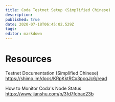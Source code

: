 ```yaml
---
title: Coda Testnet Setup (Simplified Chinese)
description: 
published: true
date: 2020-07-18T06:45:02.529Z
tags: 
editor: markdown
---
```


# Resources
Testnet Documentation (Simplified Chinese)	https://shimo.im/docs/KRpKktRCx3pcqJc6/read

How to Monitor Coda's Node Status	https://www.jianshu.com/p/3fd7fcbae23b